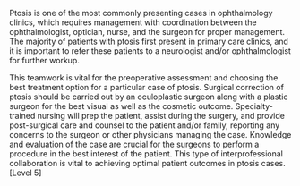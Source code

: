 Ptosis is one of the most commonly presenting cases in ophthalmology clinics, which requires management with coordination between the ophthalmologist, optician, nurse, and the surgeon for proper management. The majority of patients with ptosis first present in primary care clinics, and it is important to refer these patients to a neurologist and/or ophthalmologist for further workup.

This teamwork is vital for the preoperative assessment and choosing the best treatment option for a particular case of ptosis. Surgical correction of ptosis should be carried out by an oculoplastic surgeon along with a plastic surgeon for the best visual as well as the cosmetic outcome. Specialty-trained nursing will prep the patient, assist during the surgery, and provide post-surgical care and counsel to the patient and/or family, reporting any concerns to the surgeon or other physicians managing the case. Knowledge and evaluation of the case are crucial for the surgeons to perform a procedure in the best interest of the patient. This type of interprofessional collaboration is vital to achieving optimal patient outcomes in ptosis cases. [Level 5]